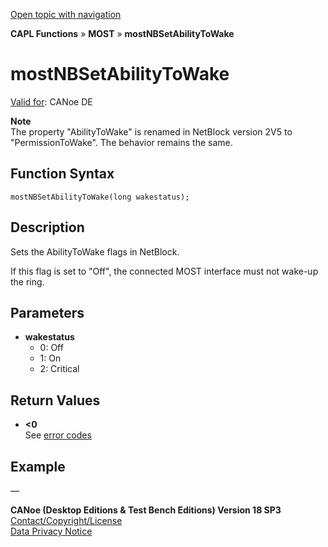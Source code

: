 [Open topic with navigation](../../../../../CANoeDEFamily.htm#Topics/CAPLFunctions/MOST/Functions/CAPLfunctionMOSTNBSetAbilityToWake.md)

**CAPL Functions** » **MOST** » **mostNBSetAbilityToWake**

# mostNBSetAbilityToWake

[Valid for](../../../Shared/FeatureAvailability.md): CANoe DE

**Note**  
The property "AbilityToWake" is renamed in NetBlock version 2V5 to "PermissionToWake". The behavior remains the same.

## Function Syntax

`mostNBSetAbilityToWake(long wakestatus);`

## Description

Sets the AbilityToWake flags in NetBlock.

If this flag is set to "Off", the connected MOST interface must not wake-up the ring.

## Parameters

- **wakestatus**  
  - 0: Off
  - 1: On
  - 2: Critical

## Return Values

- **<0**  
  See [error codes](../CAPLfunctionsMOSTErrorCodes.md)

## Example

—

**CANoe (Desktop Editions & Test Bench Editions) Version 18 SP3**  
[Contact/Copyright/License](../../../Shared/ContactCopyrightLicense.md)  
[Data Privacy Notice](https://www.vector.com/int/en/company/get-info/privacy-policy/)
